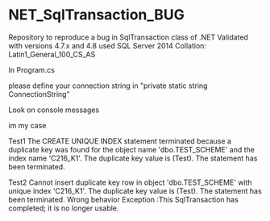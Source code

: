# NET_SqlTransaction_BUG

Repository to reproduce a bug in SqlTransaction class of .NET 
Validated with versions 4.7.x and 4.8
used SQL Server 2014
Collation: Latin1_General_100_CS_AS

In Program.cs

please define your connection string in "private static string ConnectionString"

Look on console messages

im my case

Test1
The CREATE UNIQUE INDEX statement terminated because a duplicate key was found for the object name 'dbo.TEST_SCHEME' and the index name 'C216_K1'. The duplicate key value is (Test).
The statement has been terminated.

Test2
Cannot insert duplicate key row in object 'dbo.TEST_SCHEME' with unique index 'C216_K1'. The duplicate key value is (Test).
The statement has been terminated.
Wrong behavior Exception :This SqlTransaction has completed; it is no longer usable.
